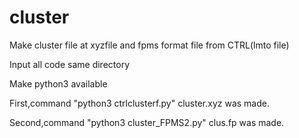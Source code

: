 # cluster
Make cluster file at xyzfile and fpms format file from CTRL(lmto file)

Input all code same directory

Make python3 available


First,command "python3 ctrlclusterf.py"
cluster.xyz was made.

Second,command "python3 cluster_FPMS2.py"
clus.fp was made.
